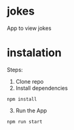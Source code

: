 # jokes

App to view jokes

# instalation

Steps: 
1. Clone repo
2. Install dependencies

```
npm install
```
3. Run the App

```
npm run start
```
